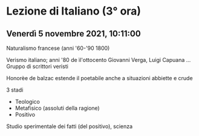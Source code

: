 #  Lezione di Italiano (3° ora)
## Venerdì 5 novembre 2021, 10:11:00

Naturalismo francese (anni '60-'90 1800)

Verismo italiano; anni '80 de ìl'ottocento
Giovanni Verga, Luigi Capuana ...
Gruppo di scrittori veristi


Honorèe de balzac estende il poetabile anche a situazioni abbiette e crude



3 stadi
* Teologico
* Metafisico (assoluti della ragione)
* Positivo

Studio sperimentale dei fatti (del positivo), scienza
<!--stackedit_data:
eyJoaXN0b3J5IjpbMTQ1NzA4MDc3MCwtMTE1MDM0MzM0M119
-->